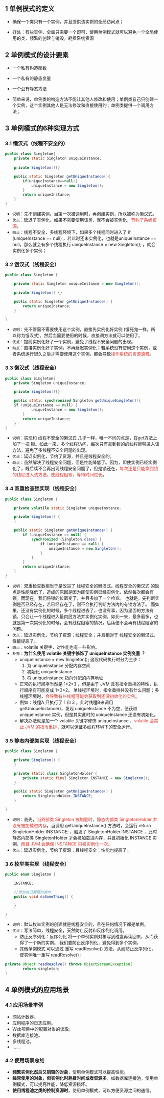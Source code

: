 
## 1 单例模式的定义

- 确保一个类只有一个实例，并且提供该实例的全局访问点；

- 好处：有些实例，全局只需要一个即可，使用单例模式就可以避免一个全局使用的类，频繁的创建与销毁，耗费系统资源

## 2 单例模式的设计要素

- 一个私有构造函数
- 一个私有的静态变量
- 一个公有静态方法

- 简单来说，单例类的构造方法不能让其他人修改和使用；单例类自己只创建一个实例，这个实例其他人是无法修改和直接使用的；单例类提供一个调用方法；

## 3 单例模式的6种实现方式

### 3.1 懒汉式（线程不安全的）
```java
public class Singleton{
	private static Singleton uniqueInstance;
	
	private Singleton(){}

	public static Singleton getUniqueInstance(){
		if(uniqueInstance==null){
			uniqueInstance = new Singleton();
		}
		return uniqueInstance;
	}
}
```

- `说明`：先不创建实例，当第一次被调用时，再创建实例，所以被称为懒汉式。
- `优点`：延迟了实例化，如果不需要使用该类，就不会被实例化，<font color="#d83931">节约了系统资源</font>。
- `缺点`：线程不安全，多线程环境下，如果多个线程同时进入了 if (uniqueInstance == null) ，若此时还未实例化，也就是uniqueInstance == null，那么就会有多个线程执行 uniqueInstance = new Singleton(); ，就会实例化多个实例；

### 3.2 饿汉式（线程安全）
```java
public class Singleton {

    private static Singleton uniqueInstance = new Singleton();

    private Singleton() {}

    public static Singleton getUniqueInstance() {
        return uniqueInstance;
    }

}
```

- `说明`：先不管需不需要使用这个实例，直接先实例化好实例 (饿死鬼一样，所以称为饿汉式)，然后当需要使用的时候，直接调方法就可以使用了。
- `优点`：提前实例化好了一个实例，避免了线程不安全问题的出现。
- `缺点`：直接实例化好了实例，不再延迟实例化；若系统没有使用这个实例，或者系统运行很久之后才需要使用这个实例，都会导致<font color="#d83931">操作系统的资源浪费</font>。

### 3.3 懒汉式（线程安全）
```java
public class Singleton{
	private Singleton uniqueInstance;

	private Singleton(){}

	public static synchronized Singleton getUniqueSingleton(){
	if (uniqueInstance == null) {
            uniqueInstance = new Singleton();
        }
        return uniqueInstance;
	}
}
```

- `说明`：实现和 线程不安全的懒汉式 几乎一样，唯一不同的点是，在get方法上 加了一把 锁。如此一来，多个线程访问，每次只有拿到锁的的线程能够进入该方法，避免了多线程不安全问题的出现。
- `优点`：延迟实例化，节约了资源，并且是线程安全的。
- `缺点`：虽然解决了线程安全问题，但是性能降低了。因为，即使实例已经实例化了，既后续不会再出现线程安全问题了，但是锁还在，<font color="#d83931">每次还是只能拿到锁的线程进入该方法，使线程阻塞，等待时间过长</font>。

### 3.4 双重检查锁实现（线程安全）
```java
public class Singleton {

    private volatile static Singleton uniqueInstance;

    private Singleton() {
    }

    public static Singleton getUniqueInstance() {
        if (uniqueInstance == null) {
            synchronized (Singleton.class) {
                if (uniqueInstance == null) {
                    uniqueInstance = new Singleton();
                }
            }
        }
        return uniqueInstance;
    }  
}
```

- `说明`：双重检查数相当于是改进了 线程安全的懒汉式。线程安全的懒汉式 的缺点是性能降低了，造成的原因是因为即使实例已经实例化，依然每次都会有锁。而现在，我们将锁的位置变了，并且多加了一个检查。 也就是，先判断实例是否已经存在，若已经存在了，则不会执行判断方法内的有锁方法了。 而如果，还没有实例化的时候，多个线程进去了，也没有事，因为里面的方法有锁，只会让一个线程进入最内层方法并实例化实例。如此一来，最多最多，也就是第一次实例化的时候，会有线程阻塞的情况，后续便不会再有线程阻塞的问题。
- `优点`：延迟实例化，节约了资源；线程安全；并且相对于 线程安全的懒汉式，性能提高了。
- `缺点`：volatile 关键字，对性能也有一些影响。
- `补充`：**为什么使用 volatile 关键字修饰了 uniqueInstance 实例变量 ？**
	- uniqueInstance = new Singleton(); 这段代码执行时分为三步：
		1. 为 uniqueInstance 分配内存空间
		2. 初始化 uniqueInstance
		3. 将 uniqueInstance 指向分配的内存地址
	- 正常的执行顺序当然是 1>2>3 ，但是由于 JVM 具有指令重排的特性，执行顺序有可能变成 1>3>2。  单线程环境时，指令重排并没有什么问题；多线程环境时，<font color="#d83931">会导致有些线程可能会获取到还没初始化的实例</font>。  
	- 例如：线程A 只执行了 1 和 3 ，此时线程B来调用 getUniqueInstance()，发现 uniqueInstance 不为空，便获取 uniqueInstance 实例，但是其实此时的 uniqueInstance 还没有初始化。
	- 解决办法就是加一个 volatile 关键字修饰 uniqueInstance ，<font color="#d83931">volatile 会禁止 JVM 的指令重排</font>，就可以保证多线程环境下的安全运行。

### 3.5 静态内部类实现（线程安全）
```java
public class Singleton {

    private Singleton() {
    }

    private static class SingletonHolder {
        private static final Singleton INSTANCE = new Singleton();
    }

    public static Singleton getUniqueInstance() {
        return SingletonHolder.INSTANCE;
    }

}
```

- `说明`：首先，<font color="#d83931">当外部类 Singleton 被加载时，静态内部类 SingletonHolder 并没有被加载进内存</font>。当调用 getUniqueInstance() 方法时，会运行 return SingletonHolder.INSTANCE; ，触发了 SingletonHolder.INSTANCE ，此时静态内部类 SingletonHolder 才会被加载进内存，并且初始化 INSTANCE 实例，<font color="#d83931">而且 JVM 会确保 INSTANCE 只被实例化一次。</font>
- `优点`：延迟实例化，节约了资源；且线程安全；性能也提高了。

### 3.6 枚举类实现（线程安全）
```java
public enum Singleton {

    INSTANCE;

    //添加自己需要的操作
    public void doSomeThing() {

    }

}
```

- `说明`：默认枚举实例的创建就是线程安全的，且在任何情况下都是单例。
- `优点`：写法简单，线程安全，天然防止反射和反序列化调用。
	- 防止反序列化：反序列化 将一个单例实例对象写到磁盘再读回来，从而获得了一个新的实例。 我们要防止反序列化，避免得到多个实例。
	- 其他单例模式 可以通过 重写 readResolve() 方法，从而防止反序列化，使实例唯一重写 readResolve() :
```java
private Object readResolve() throws ObjectStreamException{
        return singleton;
}
```

## 4 单例模式的应用场景

### 4.1 应用场景举例

- 网站计数器。
- 应用程序的日志应用。
- Web项目中的配置对象的读取。
- 数据库连接池。
- 多线程池。
- ......

### 4.2 使用场景总结

- **频繁实例化然后又销毁的对象**，使用单例模式可以提高性能。
- **经常使用的对象，但实例化时耗费时间或者资源多**，如数据库连接池，使用单例模式，可以提高性能，降低资源损坏。
- **使用线程池之类的控制资源时**，使用单例模式，可以方便资源之间的通信。